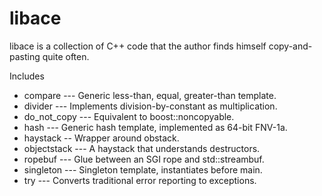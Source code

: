 libace
======

libace is a collection of C++ code that the author finds himself
copy-and-pasting quite often.

Includes

 * compare --- Generic less-than, equal, greater-than template.
 * divider --- Implements division-by-constant as multiplication.
 * do_not_copy --- Equivalent to boost::noncopyable.
 * hash --- Generic hash template, implemented as 64-bit FNV-1a.
 * haystack -- Wrapper around obstack.
 * objectstack --- A haystack that understands destructors.
 * ropebuf --- Glue between an SGI rope and std::streambuf.
 * singleton --- Singleton template, instantiates before main.
 * try --- Converts traditional error reporting to exceptions.
